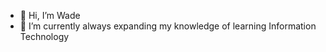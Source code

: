- 👋 Hi, I’m Wade
- 🌱 I’m currently always expanding my knowledge of learning Information Technology
